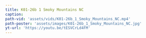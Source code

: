 ```yaml
---
title: K01-26b 1 Smoky Mountains NC
caption:
path-vid: 'assets/vids/K01-26b_1_Smoky_Mountains_NC.mp4'
path-poster: 'assets/images/K01-26b_1_Smoky_Mountains_NC.jpg'
yt-url: 'https://youtu.be/tESVCrLd4FM'
---
```


